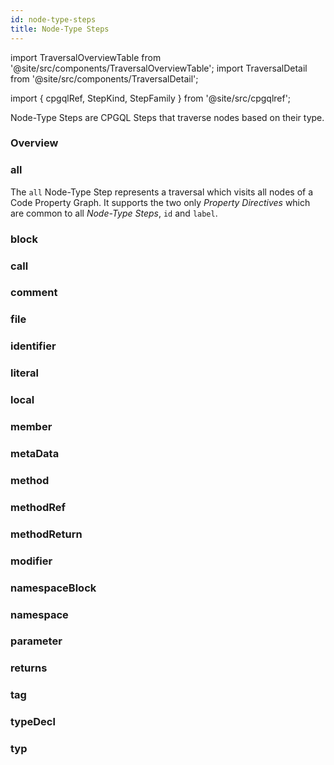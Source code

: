 ```yaml
---
id: node-type-steps
title: Node-Type Steps
---
```


import TraversalOverviewTable from '@site/src/components/TraversalOverviewTable';
import TraversalDetail from '@site/src/components/TraversalDetail';

import { cpgqlRef, StepKind, StepFamily } from '@site/src/cpgqlref';

Node-Type Steps are CPGQL Steps that traverse nodes based on their type.

### Overview

<TraversalOverviewTable stepsInfo={cpgqlRef.stepsInfoForFamily(StepFamily.NodeTypeStep)} />

### all

The `all` Node-Type Step represents a traversal which visits all nodes of a Code Property Graph. It supports the two only _Property Directives_ which are common to all _Node-Type Steps_, `id` and `label`.

<TraversalDetail stepInfo={cpgqlRef.stepInfoForKind(StepKind.All)} />

### block

<TraversalDetail stepInfo={cpgqlRef.stepInfoForKind(StepKind.Block)} />

### call

<TraversalDetail stepInfo={cpgqlRef.stepInfoForKind(StepKind.Call)} />

### comment

<TraversalDetail stepInfo={cpgqlRef.stepInfoForKind(StepKind.Comment)} />

### file

<TraversalDetail stepInfo={cpgqlRef.stepInfoForKind(StepKind.File)} />

### identifier

<TraversalDetail stepInfo={cpgqlRef.stepInfoForKind(StepKind.Identifier)} />

### literal

<TraversalDetail stepInfo={cpgqlRef.stepInfoForKind(StepKind.Literal)} />

### local

<TraversalDetail stepInfo={cpgqlRef.stepInfoForKind(StepKind.Local)} />

### member

<TraversalDetail stepInfo={cpgqlRef.stepInfoForKind(StepKind.Member)} />

### metaData

<TraversalDetail stepInfo={cpgqlRef.stepInfoForKind(StepKind.MetaData)} />

### method

<TraversalDetail stepInfo={cpgqlRef.stepInfoForKind(StepKind.Method)} />

### methodRef

<TraversalDetail stepInfo={cpgqlRef.stepInfoForKind(StepKind.MethodRef)} />

### methodReturn

<TraversalDetail stepInfo={cpgqlRef.stepInfoForKind(StepKind.MethodReturn)} />

### modifier

<TraversalDetail stepInfo={cpgqlRef.stepInfoForKind(StepKind.Modifier)} />

### namespaceBlock

<TraversalDetail stepInfo={cpgqlRef.stepInfoForKind(StepKind.NamespaceBlock)} />

### namespace

<TraversalDetail stepInfo={cpgqlRef.stepInfoForKind(StepKind.Namespace)} />

### parameter

<TraversalDetail stepInfo={cpgqlRef.stepInfoForKind(StepKind.Parameter)} />

### returns

<TraversalDetail stepInfo={cpgqlRef.stepInfoForKind(StepKind.Returns)} />

### tag

<TraversalDetail stepInfo={cpgqlRef.stepInfoForKind(StepKind.Tag)} />

### typeDecl

<TraversalDetail stepInfo={cpgqlRef.stepInfoForKind(StepKind.TypeDecl)} />

### typ

<TraversalDetail stepInfo={cpgqlRef.stepInfoForKind(StepKind.Typ)} />
